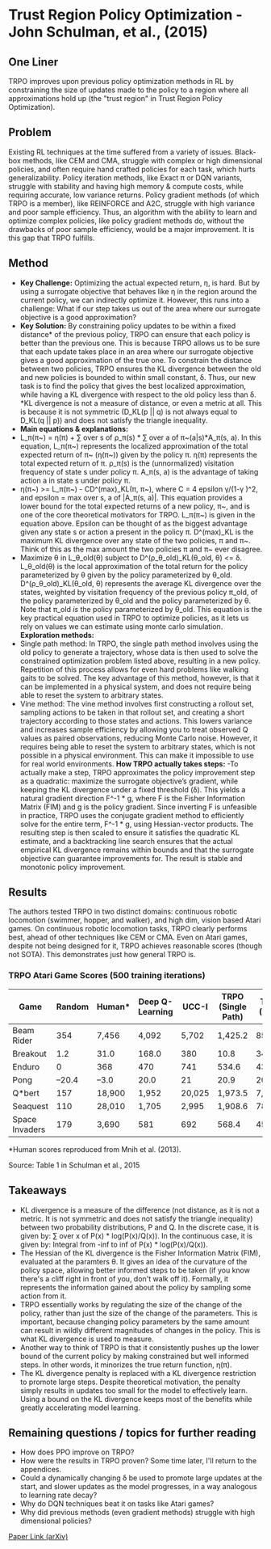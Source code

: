 # Trust Region Policy Optimization - John Schulman, et al., (2015)

## One Liner
TRPO improves upon previous policy optimization methods in RL by constraining the size of updates made to the policy to a region where all approximations hold up (the "trust region" in Trust Region Policy Optimization).


## Problem
Existing RL techniques at the time suffered from a variety of issues. Black-box methods, like CEM and CMA, struggle with complex or high dimensional policies, and often require hand crafted policies for each task, which hurts generalizability. Policy iteration methods, like Exact π or DQN variants, struggle with stability and having high memory & compute costs, while requiring accurate, low variance returns. Policy gradient methods (of which TRPO is a member), like REINFORCE and A2C, struggle with high variance and poor sample efficiency. Thus, an algorithm with the ability to learn and optimize complex policies, like policy gradient methods do, without the drawbacks of poor sample efficiency, would be a major improvement. It is this gap that TRPO fulfills.

## Method
 - **Key Challenge:** Optimizing the actual expected return, η, is hard. But by using a surrogate objective that behaves like η in the region around the current policy, we can indirectly optimize it. However, this runs into a challenge: What if our step takes us out of the area where our surrogate objective is a good approximation?
 - **Key Solution:** By constraining policy updates to be within a fixed distance* of the previous policy, TRPO can ensure that each policy is better than the previous one. This is because TRPO allows us to be sure that each update takes place in an area where our surrogate objective gives a good approximation of the true one. To constrain the distance between two policies, TRPO ensures the KL divergence between the old and new policies is bounded to within small constant, δ. Thus, our new task is to find the policy that gives the best localized approximation, while having a KL divergence with respect to the old policy less than δ.
 *KL divergence is not a measure of distance, or even a metric at all. This is because it is not symmetric (D_KL(p || q) is not always equal to D_KL(q || p)) and does not satisfy the triangle inequality.
 - **Main equations & explanations:** 
 - L_π(π~) = η(π) + ∑ over s of ρ_π(s) * ∑ over a of π~(a|s)*A_π(s, a). In this equation, L_π(π~) represents the localized approximation of the total expected return of π~ (η(π~)) given by the policy π. η(π) represents the total expected return of π. ρ_π(s) is the (unnormalized) visitation frequency of state s under policy π. A_π(s, a) is the advantage of taking action a in state s under policy π.
 - η(π~) >= L_π(π~) - CD^(max)_KL(π, π~), where C = 4 epsilon γ/(1-γ )^2, and epsilon = max over s, a of |A_π(s, a)|. This equation provides a lower bound for the total expected returns of a new policy, π~, and is one of the core theoretical motivators for TRPO. L_π(π~) is given in the equation above. Epsilon can be thought of as the biggest advantage given any state s or action a present in the policy π. D^(max)_KL is the maximum KL divergence over any state of the two policies, π and π~. Think of this as the max amount the two policies π and π~ ever disagree.
 - Maximize θ in L_θ_old(θ) subject to D^(ρ_θ_old)_KL(θ_old, θ) <= δ. L_θ_old(θ) is the local approximation of the total return for the policy parameterized by θ given by the policy parameterized by θ_old. D^(ρ_θ_old)_KL(θ_old, θ) represents the average KL divergence over the states, weighted by visitation frequency of the previous policy π_old, of the policy parameterized by θ_old and the policy parameterized by θ. Note that π_old *is* the policy parameterized by θ_old. This equation is the key practical equation used in TRPO to optimize policies, as it lets us rely on values we can estimate using monte carlo simulation.
 **Exploration methods:**
 - Single path method: In TRPO, the single path method involves using the old policy to generate a trajectory, whose data is then used to solve the constrained optimization problem listed above, resulting in a new policy. Repetition of this process allows for even hard problems like walking gaits to be solved. The key advantage of this method, however, is that it can be implemented in a physical system, and does not require being able to reset the system to arbitrary states.
 - Vine method: The vine method involves first constructing a rollout set, sampling actions to be taken in that rollout set, and creating a short trajectory according to those states and actions. This lowers variance and increases sample efficiency by allowing you to treat observed Q values as paired observations, reducing Monte Carlo noise. However, it requires being able to reset the system to arbitrary states, which is not possible in a physical environment. This can make it impossible to use for real world environments.
 **How TRPO actually takes steps:**
 -To actually make a step, TRPO approximates the policy improvement step as a quadratic: maximize the surrogate objective’s gradient, while keeping the KL divergence under a fixed threshold (δ). This yields a natural gradient direction F^-1 * g, where F is the Fisher Information Matrix (FIM) and g is the policy gradient. Since inverting F is unfeasible in practice, TRPO uses the conjugate gradient method to efficiently solve for the entire term, F^-1 * g, using Hessian-vector products. The resulting step is then scaled to ensure it satisfies the quadratic KL estimate, and a backtracking line search ensures that the actual empirical KL divergence remains within bounds and that the surrogate objective can guarantee improvements for. The result is stable and monotonic policy improvement.

## Results
The authors tested TRPO in two distinct domains: continuous robotic locomotion (swimmer, hopper, and walker), and high dim, vision based Atari games. On continuous robotic locomotion tasks, TRPO clearly performs best, ahead of other techniques like CEM or CMA. Even on Atari games, despite not being designed for it, TRPO achieves reasonable scores (though not SOTA). This demonstrates just how general TRPO is.

### TRPO Atari Game Scores  (500 training iterations)

| Game            | Random | Human* | Deep Q-Learning | UCC-I   | TRPO (Single Path) | TRPO (Vine) |
|-----------------|--------|--------|-----------------|---------|--------------------|-------------|
| Beam Rider      |  354   | 7,456  | 4,092           | 5,702   | 1,425.2 | 859.5                  |  
| Breakout        |  1.2   | 31.0   | 168.0           | 380     | 10.8    | 34.2                   |
| Enduro          |  0     |  368   | 470             | 741     | 534.6   | 430.8                  |
| Pong            | –20.4  | –3.0   | 20.0            | 21      | 20.9    | 20.9                   |
| Q*bert          |  157   | 18,900 | 1,952           | 20,025  | 1,973.5 | 7,732.5                |
| Seaquest        |  110   | 28,010 | 1,705           | 2,995   | 1,908.6 | 788.4                  |
| Space Invaders  |  179   | 3,690  | 581             | 692     | 568.4   | 450.2                  |

*Human scores reproduced from Mnih et al. (2013).

Source: Table 1 in Schulman et al., 2015

## Takeaways
 - KL divergence is a measure of the difference (not distance, as it is not a metric. It is not symmetric and does not satisfy the triangle inequality) between two probability distributions, P and Q. In the discrete case, it is given by: ∑ over x of P(x) * log(P(x)/Q(x)). In the continuous case, it is given by: Integral from -inf to inf of P(x) * log(P(x)/Q(x)).
 - The Hessian of the KL divergence is the Fisher Information Matrix (FIM), evaluated at the paramters θ. It gives an idea of the curvature of the policy space, allowing better informed steps to be taken (if you know there's a cliff right in front of you, don't walk off it). Formally, it represents the information gained about the policy by sampling some action from it.
 - TRPO essentially works by regulating the size of the change of the policy, rather than just the size of the change of the parameters. This is important, because changing policy parameters by the same amount can result in wildly different magnitudes of changes in the policy. This is what KL divergence is used to measure.
 - Another way to think of TRPO is that it consistently pushes up the lower bound of the current policy by making constrained but well informed steps. In other words, it minorizes the true return function, η(π).
 - The KL divergence penalty is replaced with a KL divergence restriction to promote large steps. Despite theoretical motivation, the penalty simply results in updates too small for the model to effectively learn. Using a bound on the KL divergence keeps most of the benefits while greatly accelerating model learning.

## Remaining questions / topics for further reading
 - How does PPO improve on TRPO?
 - How were the results in TRPO proven? Some time later, I'll return to the appendices.
 - Could a dynamically changing δ be used to promote large updates at the start, and slower updates as the model progresses, in a way analogous to learning rate decay?
 - Why do DQN techniques beat it on tasks like Atari games?
 - Why did previous methods (even gradient methods) struggle with high dimensional policies?

[Paper Link (arXiv)](https://arxiv.org/pdf/1502.05477)
